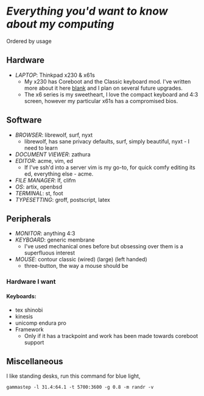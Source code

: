 # _Everything you'd want to know about my computing_

Ordered by usage

## Hardware

- *LAPTOP*: Thinkpad x230 & x61s
    - My x230 has Coreboot and the Classic keyboard mod. I've written more about it here [blank](http://avsbq.org) and I plan on several future upgrades.
    - The x6 series is my sweetheart, I love the compact keyboard and 4:3 screen, however my particular x61s has a compromised bios.

## Software

- *BROWSER*: librewolf, surf, nyxt
    - librewolf, has sane privacy defaults, surf, simply beautiful, nyxt - I need to learn
- *DOCUMENT VIEWER*: zathura
- *EDITOR*: acme, vim, ed
    - If I've ssh'd into a server vim is my go-to, for quick comfy editing its ed, everything else - acme.
- *FILE MANAGER*: lf, clifm
- *OS*: artix, openbsd
- *TERMINAL*: st, foot
- *TYPESETTING*: groff, postscript, latex

## Peripherals

- *MONITOR*: anything 4:3
- *KEYBOARD*: generic membrane
    - I've used mechanical ones before but obsessing over them is a superfluous interest
- *MOUSE*: contour classic (wired) (large) (left handed)
    - three-button, the way a mouse should be

### Hardware I want 

#### Keyboards:

- tex shinobi
- kinesis
- unicomp endura pro
- Framework
    - Only if it has a trackpoint and work has been made towards coreboot support

## Miscellaneous

I like standing desks,
run this command for blue light,

`gammastep -l 31.4:64.1 -t 5700:3600 -g 0.8 -m randr -v`

